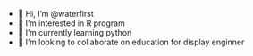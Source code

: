 - 👋 Hi, I’m @waterfirst
- 👀 I’m interested in R program
- 🌱 I’m currently learning python
- 💞️ I’m looking to collaborate on education for display enginner


<!---
waterfirst/waterfirst is a ✨ special ✨ repository because its `README.md` (this file) appears on your GitHub profile.
You can click the Preview link to take a look at your changes.
--->
